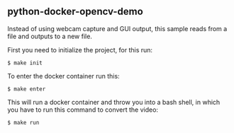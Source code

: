 ## python-docker-opencv-demo

Instead of using webcam capture and GUI output, this sample
reads from a file and outputs to a new file.

First you need to initialize the project, for this run:

	$ make init

To enter the docker container run this:

	$ make enter

This will run a docker container and throw you into a bash shell,
in which you have to run this command to convert the video:

	$ make run